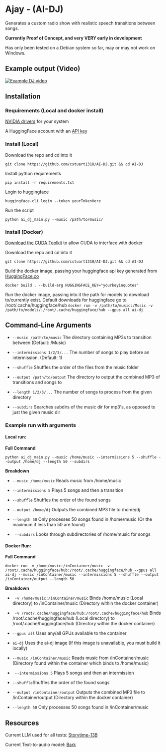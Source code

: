 # Ajay - (AI-DJ)
Generates a custom radio show with realistic speech transitions between songs.

**Currently Proof of Concept, and very VERY early in development**

Has only been tested on a Debian system so far, may or may not work on Windows.
## Example output (Video)
[![Example DJ video](https://i.ytimg.com/vi/beMPSie01Mk/maxresdefault.jpg?sqp=-oaymwEmCIAKENAF8quKqQMa8AEB-AH-CYAC0AWKAgwIABABGGUgZShlMA8=&rs=AOn4CLCYURGrdUDDAYM1vLa8KPsufswYvA)](https://www.youtube.com/watch?v=beMPSie01Mk)

## Installation
### Requirements (Local and docker install)
[NVIDIA drivers](https://docs.nvidia.com/cuda/cuda-installation-guide-linux/) for your system

A HuggingFace account with an [API key](https://huggingface.co/settings/tokens)

### Install (Local)
Download the repo and cd into it

```git clone https://github.com/cstuart1310/AI-DJ.git && cd AI-DJ```

Install python requirements

```pip install -r requirements.txt```

Login to huggingface

```huggingface-cli login --token yourTokenHere```

Run the script

```python ai_dj_main.py --music /path/to/music/```

### Install (Docker)
[Download the CUDA Toolkit](https://docs.nvidia.com/datacenter/cloud-native/container-toolkit/latest/install-guide.html) to allow CUDA to interface with docker

Download the repo and cd into it

```git clone https://github.com/cstuart1310/AI-DJ.git && cd AI-DJ```

Build the docker image, passing your huggingface api key generated from [HuggingFace.co](https://huggingface.co/settings/tokens)

```docker build . --build-arg HUGGINGFACE_KEY="yourkeyinquotes"```

Run the docker image, passing into it the path for models to download to/currently exist. Default downloads for huggingface go to /root/.cache/huggingface/hub
```docker run -v /path/to/music:/Music -v /path/to/models/:/root/.cache/huggingface/hub --gpus all ai-dj ```

## Command-Line Arguments
* ```--music /path/to/music``` The directory containing MP3s to transition between (Default: /Music)

* ```--intermissions 1/2/3/...``` The number of songs to play before an intermission. (Default: 1)

* ```--shuffle``` Shuffles the order of the files from the music folder

* ```--output /path/to/output``` The directory to output the combined MP3 of transitions and songs to

* ```--length 1/2/3/...``` The number of songs to process from the given directory

* ```--subdirs``` Searches subdirs of the music dir for mp3's, as opposed to just the given music dir

### Example run with arguments
#### Local run: 
**Full Command**

```python ai_dj_main.py --music /home/music --intermissions 5 --shuffle --output /home/dj --length 50 --subdirs```

**Breakdown**

* ```--music /home/music``` Reads music from /home/music

* ```--intermissions 5``` Plays 5 songs and then a transition

* ```--shuffle``` Shuffles the order of the found songs

* ```--output /home/dj``` Outputs the combined MP3 file to /home/dj

* ```--length 50``` Only processes 50 songs found in /home/music (Or the maximum if less than 50 are found)

* ``` --subdirs``` Looks through subdirectories of /home/music for songs

#### Docker Run:
**Full Command**

 ```docker run -v /home/music:/inContainer/music -v /root/.cache/huggingface/hub:/root/.cache/huggingface/hub --gpus all ai-dj --music /inContainer/music --intermissions 5 --shuffle --output /inContainer/output --length 50```

**Breakdown**

* ``` -v /home/music:/inContainer/music``` Binds /home/music (Local directory) to /inContainer/music (Directory within the docker container)

* ``` -v /root/.cache/huggingface/hub:/root/.cache/huggingface/hub``` Binds /root/.cache/huggingface/hub (Local directory) to /root/.cache/huggingface/hub (Directory within the docker container)

* ```--gpus all``` Uses any/all GPUs available to the container

* ```ai-dj``` Uses the ai-dj image (If this image is unavailable, you must build it locally)

* ```--music /inContainer/music``` Reads music from /inContainer/music (Directory found within the container which binds to /home/music)

* ``` --intermissions 5``` Plays 5 songs and then an intermission

* ```--shuffle```Shuffles the order of the found songs

* ```--output /inContainer/output``` Outputs the combined MP3 file to /inContainer/output (Directory within the docker container)

* ```--length 50``` Only processes 50 songs found in /inContainer/music

## Resources
Current LLM used for all tests: [Storytime-13B](https://huggingface.co/TheBloke/storytime-13B-GPTQ)

Current Text-to-audio model: [Bark](https://huggingface.co/spaces/suno/bark)
